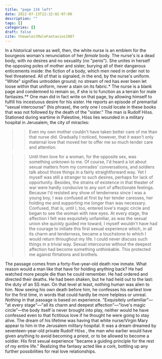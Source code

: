 ```yaml
---
title: "page 134 left"
date: 2022-07-13T12:32:02-07:00
description: ""
tags: []
categories: []
draft: false
cite: theweleitMaleFantasies1987
---
```


In a historical sense as well, then, the white nurse is an emblem for the
bourgeois woman's renunciation of her *female* body. The nurse's is a dead
body, with no desires and no sexuality (no "penis"). She unites in herself the
opposing poles of mother and sister, burying all of their dangerous enticements inside: the fiction of a body, which men need in order not to feel
threatened.
All of that is signaled, in the end, by the nurse's uniform. "White"
signifies untrodden ground; no stream of red has ever been let loose within
that uniform, never a stain on its fabric.* The nurse is a blank page and condemned to remain so, if she is to function as a terrain for male fantasies.**
One man did in fact write on that page, by allowing himself to fulfill his
incestuous desire for his sister. He reports an episode of premarital "sexual
intercourse" (his phrase), the only one I could locate in these books that
was not followed by the death of the "sister." The man is Rudolf Höss. 
Stationed during wartime in Palestine, Höss lies wounded in a military hospital
in Jerusalem, the city of miracles:

>> Even my own mother couldn't have taken better care of me
>> than that nurse did. Gradually I noticed, however, that it wasn't
>> only maternal love that moved her to offer me so much tender
>> care and attention.

>> Until then love for a woman, for the opposite sex, was
>> something unknown to me. Of course, I'd heard a lot about 
>> sexual matters from my comrades' conversations, and soldiers talk
>> about those things in a fairly straightforward way. Yet I myself
>> was still a stranger to such desires, perhaps for lack of opportunity. 
>> Besides, the strains of existence in that theater of war
>> were hardly conducive to any sort of affectionate feelings.
>> Because I'd resisted any show of tenderness since I was a young
>> boy, I was confused at first by her tender caresses, her holding
>> me and supporting me longer than was necessary. Confused, that
>> is, until I, too, entered love's magic circle and began to see the
>> woman with new eyes. At every stage, the affection I felt was
>> exquisitely unfamiliar, as was the sexual union she quickly guided 
>> me toward, I myself wouldn't have had the courage to initiate
>> this first sexual experience which, in all its charm and tenderness,
>> became a touchstone to which I would return throughout my
>> life. I could never discuss such things in a trivial way. Sexual
>> intercourse without the deepest affection had become something
>> unthinkable. This protected me against flirtations and brothels.

The passage comes from a forty-five-year-old death row inmate. What
reason would a man like that have for holding anything back? He had
watched more people die than he could remember. He had ordered and
directed their deaths. He had been shaken, but he had held out to the last:
the duty of an SS man. On that level at least, nothing human was alien to
him. Now seeing his own death before him, he confesses his earliest love for
the first time, in words that could hardly be more helpless or unreal.
*Nothing* in that passage is based on experience. "Exquisitely unfamiliar"—
"at every stage"—"all its charm and deepest affection"—"love's magic
circle"—the body itself is never brought into play, neither would he have
confessed even to that fictitious love if he thought he were going to stay
alive. The dream of his lifetime was having that white nurse/Virgin Mary
appear to him in the Jerusalem military hospital. It was a dream dreamed by
seventeen-year-old private Rudolf Höss , the man who earlier would have
given anything to avoid becoming a priest, or to be allowed to become a
soldier. His first sexual experience "became a guiding principle for the rest
of my entire life." Realizing the fantasy acted like a cork, bottling up any
further possibilities for real love relationships.
